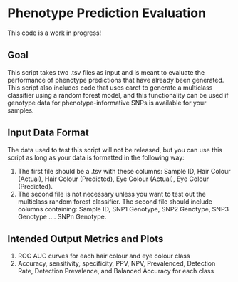 # Phenotype Prediction Evaluation
This code is a work in progress!

## Goal
This script takes two .tsv files as input and is meant to evaluate the performance of phenotype predictions that have already been generated. This script also includes code that uses caret to generate a multiclass classifier using a random forest model, and this functionality can be used if genotype data for phenotype-informative SNPs is available for your samples.

## Input Data Format
The data used to test this script will not be released, but you can use this script as long as your data is formatted in the following way:
1. The first file should be a .tsv with these columns: Sample ID, Hair Colour (Actual), Hair Colour (Predicted), Eye Colour (Actual), Eye Colour (Predicted).
2. The second file is not necessary unless you want to test out the multiclass random forest classifier. The second file should include columns containing: Sample ID, SNP1 Genotype, SNP2 Genotype, SNP3 Genotype .... SNPn Genotype.

## Intended Output Metrics and Plots
1. ROC AUC curves for each hair colour and eye colour class
2. Accuracy, sensitivity, specificity, PPV, NPV, Prevalenced, Detection Rate, Detection Prevalence, and Balanced Accuracy for each class

